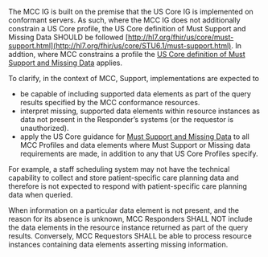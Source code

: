 The MCC IG is built on the premise that the US Core IG is implemented on conformant servers. As such, where the MCC IG does not additionally constrain a US Core profile, the US Core definition of Must Support and Missing Data SHOULD be followed [http://hl7.org/fhir/us/core/must-support.html](http://hl7.org/fhir/us/core/STU6.1/must-support.html).  In addtion, where MCC constrains a profile the [US Core definition of Must Support and Missing Data](http://hl7.org/fhir/us/core/STU6.1/must-support.html#must-support-elements) applies.

To clarify, in the context of MCC, Support, implementations are expected to 

+ be capable of including supported data elements as part of the query results specified by the MCC conformance resources.
+ interpret missing, supported data elements within resource instances as data not present in the Responder’s systems (or the requestor is unauthorized).
+ apply the US Core guidance for [Must Support and Missing Data](http://hl7.org/fhir/us/core/STU6.1/must-support.html#must-support-elements) to all MCC Profiles and data elements where Must Support or Missing data requirements are made, in addition to any that US Core Profiles specify.

For example, a staff scheduling system may not have the technical capability to collect and store patient-specific care planning data and therefore is not expected to respond with patient-specific care planning data when queried.

When information on a particular data element is not present, and the reason for its absence is unknown, MCC Responders SHALL NOT include the data elements in the resource instance returned as part of the query results. Conversely, MCC Requestors SHALL be able to process resource instances containing data elements asserting missing information.
